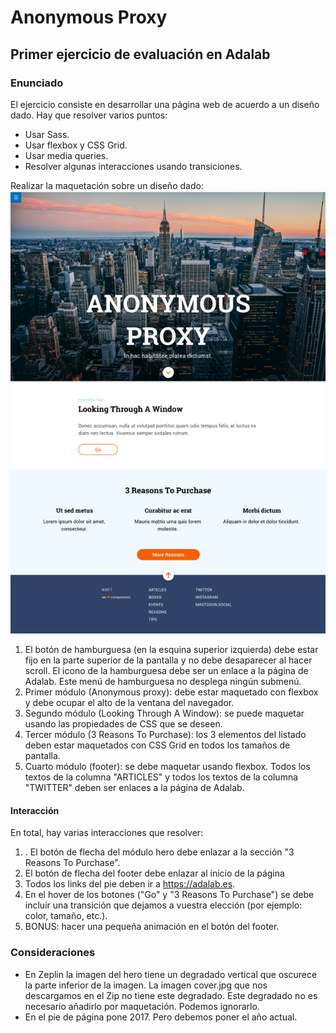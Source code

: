 # Anonymous Proxy

## Primer ejercicio de evaluación en Adalab

### Enunciado

El ejercicio consiste en desarrollar una página web de acuerdo a un diseño dado. Hay que resolver varios
puntos:

- Usar Sass.
- Usar flexbox y CSS Grid.
- Usar media queries.
- Resolver algunas interacciones usando transiciones.

Realizar la maquetación sobre un diseño dado:
![Anoymous Proxy image](src/images/anonymous.png)

1. El botón de hamburguesa (en la esquina superior izquierda) debe estar fijo en la parte superior de la
   pantalla y no debe desaparecer al hacer scroll. El icono de la hamburguesa debe ser un enlace a la
   página de Adalab. Este menú de hamburguesa no desplega ningún submenú.
2. Primer módulo (Anonymous proxy): debe estar maquetado con flexbox y debe ocupar el alto de la
   ventana del navegador.
3. Segundo módulo (Looking Through A Window): se puede maquetar usando las propiedades de CSS
   que se deseen.
4. Tercer módulo (3 Reasons To Purchase): los 3 elementos del listado deben estar maquetados con
   CSS Grid en todos los tamaños de pantalla.
5. Cuarto módulo (footer): se debe maquetar usando flexbox. Todos los textos de la columna
   "ARTICLES" y todos los textos de la columna "TWITTER" deben ser enlaces a la página de Adalab.

#### Interacción

En total, hay varias interacciones que resolver:

1. . El botón de flecha del módulo hero debe enlazar a la sección "3 Reasons To Purchase".
2. El botón de flecha del footer debe enlazar al inicio de la página
3. Todos los links del pie deben ir a https://adalab.es.
4. En el hover de los botones ("Go" y "3 Reasons To Purchase") se debe incluir una transición que
   dejamos a vuestra elección (por ejemplo: color, tamaño, etc.).
5. BONUS: hacer una pequeña animación en el botón del footer.

### Consideraciones

- En Zeplin la imagen del hero tiene un degradado vertical que oscurece la parte inferior de la imagen.
  La imagen cover.jpg que nos descargamos en el Zip no tiene este degradado.
  Este degradado no es necesario añadirlo por maquetación. Podemos ignorarlo.
- En el pie de página pone 2017. Pero debemos poner el año actual.
